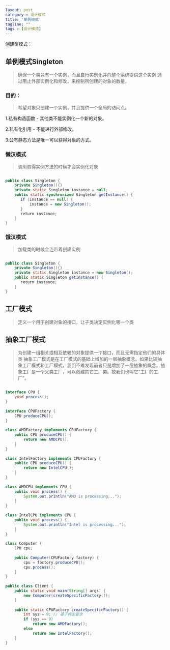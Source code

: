 ```yaml
---
layout: post
category : 设计模式
title: '单例模式'
tagline: ""
tags : [设计模式]
---
```


创建型模式：

## 单例模式Singleton

> 确保一个类只有一个实例，而且自行实例化并向整个系统提供这个实例
> 通过阻止外部实例化和修改，来控制所创建的对象的数量。

### 目的：

> 希望对象只创建一个实例，并且提供一个全局的访问点。

1.私有构造函数 - 其他类不能实例化一个新的对象。

2.私有化引用 - 不能进行外部修改。

3.公有静态方法是唯一可以获得对象的方式。

### 懒汉模式

> 调用取得实例方法的时候才会实例化对象

```java

public class Singleton {
    private Singleton(){}
    private static Singleton instance = null;
    public static synchronized Singleton getInstance() {
　　　　if (instance == null) {
　　　　    instance = new Singleton();
　　　　}
　　　　return instance;
    }
}

```

### 饿汉模式

> 加载类的时候会连带着创建实例

```java

public class Singleton {
    private Singleton(){}
    private static Singleton instance = new Singleton();
    public static Singleton getInstance() {
　　　　return instance;
    }
}

```
## 工厂模式

> 定义一个用于创建对象的接口，让子类决定实例化哪一个类

## 抽象工厂模式

> 为创建一组相关或相互依赖的对象提供一个接口，而且无需指定他们的具体类
> 抽象工厂模式是在工厂模式的基础上增加的一层抽象概念。如果比较抽象工厂模式和工厂模式，我们不难发现前者只是增加了一层抽象的概念。抽象工厂是一个父类工厂，可以创建其它工厂类。故我们也叫它“工厂的工厂”。

```java

interface CPU {
    void process();
}
 
interface CPUFactory {
    CPU produceCPU();
}
 
class AMDFactory implements CPUFactory {
    public CPU produceCPU() {
        return new AMDCPU();
    }
}
 
class IntelFactory implements CPUFactory {
    public CPU produceCPU() {
        return new IntelCPU();
    }
}
 
class AMDCPU implements CPU {
    public void process() {
        System.out.println("AMD is processing...");
    }
}
 
class IntelCPU implements CPU {
    public void process() {
        System.out.println("Intel is processing...");
    }
}
 
class Computer {
    CPU cpu;
 
    public Computer(CPUFactory factory) {
        cpu = factory.produceCPU();
        cpu.process();
    }
}
 
public class Client {
    public static void main(String[] args) {
        new Computer(createSpecificFactory());
    }
 
    public static CPUFactory createSpecificFactory() {
        int sys = 0; // 基于特定要求
        if (sys == 0) 
            return new AMDFactory();
        else
            return new IntelFactory();
    }
}

```




